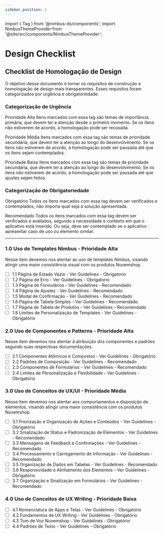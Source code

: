 ```yaml
---
sidebar_position: 2
---
```


import { Tag } from '@nimbus-ds/components';
import NimbusThemeProvider from '@site/src/components/NimbusThemeProvider';

# Design Checklist

## Checklist de Homologação de Design

O objetivo desse documento é tornar os requisitos de construção e homologação de design mais transparentes. Esses requisitos foram categorizados por urgência e obrigatoriedade.

### Categorização de Urgência

<Tag appearance="danger">Prioridade Alta</Tag>
Itens marcados com essa tag são temas de importância primária, que devem ter a atenção desde o primeiro momento. Se os itens não estiverem de acordo, a homologação pode ser recusada.

<Tag appearance="warning">Prioridade Média</Tag>
Itens marcados com essa tag são temas de prioridade secundária, que devem ter a atenção ao longo do desenvolvimento. Se os itens não estiverem de acordo, a homologação pode ser pausada até que os itens sejam contemplados.

<Tag appearance="success">Prioridade Baixa</Tag>
Itens marcados com essa tag são temas de prioridade secundária, que devem ter a atenção ao longo do desenvolvimento. Se os itens não estiverem de acordo, a homologação pode ser pausada até que ajustes sejam feitos.

### Categorização de Obrigatoriedade

<Tag appearance="primary">Obrigatório</Tag>
Todos os itens marcados com essa tag devem ser verificados e contemplados, não importa qual seja a solução apresentada.

<Tag appearance="neutral">Recomendado</Tag>
Todos os itens marcados com essa tag devem ser verificados e avaliados, segundo a necessidade e contexto em que o aplicativo está inserido. Ou seja, deve ser contemplado se o aplicativo apresentar caso de uso ou elemento similar.

---

### 1.0 Uso de Templates Nimbus - Prioridade Alta

Nesse item devemos nos atentar ao uso de templates Nimbus, visando atingir uma maior consistência visual com os produtos Nuvemshop.

- [ ] 1.1 Página de Estado Vazio - Ver Guidelines - Obrigatorio
- [ ] 1.2 Página de Erro - Ver Guidelines - Obrigatorio
- [ ] 1.3 Página de Formulários - Ver Guidelines - Recomendado
- [ ] 1.4 Página de Ajustes - Ver Guidelines - Recomendado
- [ ] 1.5 Modal de Confirmação - Ver Guidelines - Recomendado
- [ ] 1.6 Página de Tabela Simples - Ver Guidelines - Recomendado
- [ ] 1.7 Página de Tabela de Produtos - Ver Guidelines - Recomendado
- [ ] 1.8 Limites de Personalização de Templates - Ver Guidelines - Obrigatório

### 2.0 Uso de Componentes e Patterns - Prioridade Alta

Nesse item devemos nos atentar à atribuição dos componentes e padrões segundo suas respectivas documentações.

- [ ] 2.1 Componentes Atômicos e Compostos - Ver Guidelines - Obrigatório
- [ ] 2.2 Padrões de Composição - Ver Guidelines - Recomendado
- [ ] 2.3 Componentes de Formulários - Ver Guidelines - Recomendado
- [ ] 2.4 Limites de Personalização e Flexibilidade - Ver Guidelines - Obrigatório

### 3.0 Uso de Conceitos de UX/UI - Prioridade Média

Nesse item devemos nos atentar aos comportamentos e disposição de elementos, visando atingir uma maior consistência com os produtos Nuvemshop.

- [ ] 3.1 Priorização e Organização de Ações e Conteúdos - Ver Guidelines - Obrigatório
- [ ] 3.2 Sinalização de Status e Padronização de Elementos - Ver Guidelines - Recomendado
- [ ] 3.3 Mensagens de Feedback e Confirmações - Ver Guidelines - Recomendado
- [ ] 3.4 Processamento e Carregamento de Informação - Ver Guidelines - Recomendado
- [ ] 3.5 Organização de Dados em Tabelas - Ver Guidelines - Recomendado
- [ ] 3.6 Responsividade e Alinhamento dos Elementos - Ver Guidelines - Obrigatório
- [ ] 3.7 Organização e Sinalização em Formulários - Ver Guidelines - Recomendado

### 4.0 Uso de Conceitos de UX Writing - Prioridade Baixa

- [ ] 4.1 Nomenclatura de Apps e Telas - Ver Guidelines - Obrigatório
- [ ] 4.2 Fundamentos de UX Writing - Ver Guidelines - Obrigatório
- [ ] 4.3 Tom de Voz Nuvemshop - Ver Guidelines - Obrigatório
- [ ] 4.4 Padrões de Texto - Ver Guidelines - Obrigatório